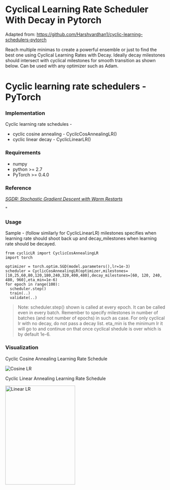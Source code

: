 # Cyclical Learning Rate Scheduler With Decay in Pytorch

Adapted from: https://github.com/Harshvardhan1/cyclic-learning-schedulers-pytorch

Reach multiple minimas to create a powerful ensemble or just to find the best one using Cyclical Learning Rates with Decay. Ideally decay milestones should intersect with cyclical milestones for smooth transition as shown below. Can be used with any optimizer such as Adam.




# Cyclic learning rate schedulers -PyTorch

### Implementation
Cyclic learning rate schedules -
- cyclic cosine annealing - CycilcCosAnnealingLR()
- cyclic linear decay - CyclicLinearLR()

### Requirements
- numpy 
- python >= 2.7
- PyTorch >= 0.4.0

### Reference
<a href= https://arxiv.org/pdf/1608.03983.pdf> *SGDR: Stochastic Gradient Descent with Warm Restarts* </a>

"

### Usage
Sample - (follow similarly for CyclicLinearLR)
milestones specifies when learning rate should shoot back up and decay_milestones when learning rate should be decayed.
```
from cyclicLR import CyclicCosAnnealingLR
import torch

optimizer = torch.optim.SGD(model.parameters(),lr=1e-3)
scheduler = CyclicCosAnnealingLR(optimizer,milestones=[10,25,60,80,120,180,240,320,400,480],decay_milestones=[60, 120, 240, 480, 960],eta_min=1e-6)
for epoch in range(100):
  scheduler.step()
  train(..)
  validate(..)
```
>Note: scheduler.step() shown is called at every epoch. It can be called even in every batch. Remember to specify milestones in number of batches (and not number of epochs) in such as case. For only cyclical lr with no decay, do not pass a decay list. eta_min is the minimum lr it will go to and continue on that once cyclical shedule is over which is by default 1e-6.


### Visualization
Cyclic Cosine Annealing Learning Rate Schedule

![Cosine LR](https://github.com/bluesky314/Cyclical_LR_Scheduler_With_Decay_Pytorch/blob/master/cyc.png)


Cyclic Linear Annealing Learning Rate Schedule

<img src="https://github.com/bluesky314/Cyclical_LR_Scheduler_With_Decay_Pytorch/blob/master/linear.png" alt="Linear LR" width=220 height=311>
